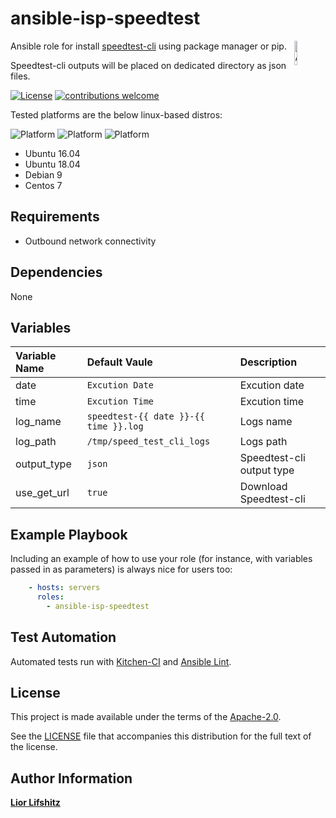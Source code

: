 # ansible-isp-speedtest

<img src="https://www.ansible.com/hubfs/2016_Images/Assets/Ansible-Mark-Large-RGB-Pool.png?hsLang=en-us" width="10%" height="10%" alt="Ansible logo" align="right"/>

Ansible role for install [speedtest-cli][speedtestcli] using package manager or pip.

Speedtest-cli outputs will be placed on dedicated directory as json files.

[![License](https://img.shields.io/badge/License-Apache%202.0-blue.svg?style=flat)](https://opensource.org/licenses/Apache-2.0)
[![contributions welcome](https://img.shields.io/badge/contributions-welcome-brightgreen.svg?style=flat)](https://github.com/liorlifshitz/ansible-isp-speedtest/issues)

Tested platforms are the below linux-based distros:

![Platform](https://img.shields.io/badge/platform-ubuntu-dd4814.svg?style=flat)
![Platform](https://img.shields.io/badge/platform-debian-a80030.svg?style=flat)
![Platform](https://img.shields.io/badge/platform-centos-932279.svg?style=flat)

* Ubuntu 16.04
* Ubuntu 18.04
* Debian 9
* Centos 7

## Requirements

* Outbound network connectivity

## Dependencies

None

## Variables

| Variable Name | Default Vaule                             | Description               |
|:--------------|:------------------------------------------|:--------------------------|
|date           | ```Excution Date```                       | Excution date             |
|time           | ```Excution Time```                       | Excution time             |
|log_name       | ```speedtest-{{ date }}-{{ time }}.log``` | Logs name                 |
|log_path       | ```/tmp/speed_test_cli_logs```            | Logs path                 |
|output_type    | ```json```                                | Speedtest-cli output type |
|use_get_url    | ```true```                                | Download  Speedtest-cli   |

## Example Playbook

Including an example of how to use your role (for instance, with variables passed in as parameters) is always nice for users too:
```yaml
    - hosts: servers
      roles:
        - ansible-isp-speedtest
```

## Test Automation

Automated tests run with [Kitchen-CI][kitchenci] and [Ansible Lint][ansiblelint].

## License

This project is made available under the terms of the [Apache-2.0][apache2].

See the [LICENSE][license] file that accompanies this distribution for the full text of the license.

## Author Information

**[Lior Lifshitz][liorlifshitz]**

[speedtestcli]: https://github.com/sivel/speedtest-cli
[kitchenci]: https://kitchen.ci
[apache2]: https://www.apache.org/licenses/LICENSE-2.0.html
[license]: https://github.com/liorlifshitz/ansible-isp-speedtest/blob/master/LICENSE
[liorlifshitz]: https://github.com/liorlifshitz
[ansiblelint]: https://docs.ansible.com/ansible-lint/